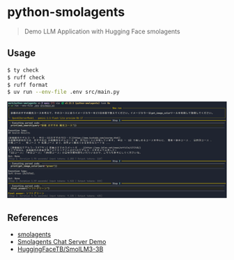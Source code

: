 # python-smolagents

> Demo LLM Application with Hugging Face smolagents

## Usage

```sh
$ ty check
$ ruff check
$ ruff format
$ uv run --env-file .env src/main.py
```

![Working example](result.png)

## References

- [smolagents](https://huggingface.co/docs/smolagents/index)
- [Smolagents Chat Server Demo](https://github.com/huggingface/smolagents/tree/main/examples/server)
- [HuggingFaceTB/SmolLM3-3B](https://huggingface.co/HuggingFaceTB/SmolLM3-3B)
